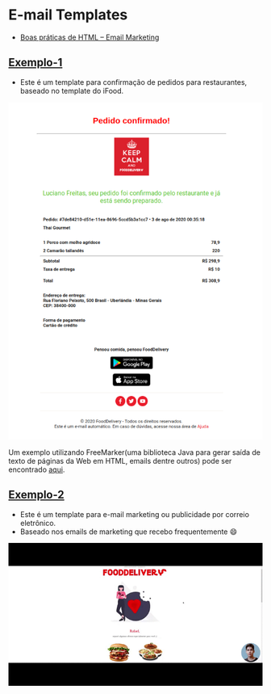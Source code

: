 # E-mail Templates

- [Boas práticas de HTML – Email Marketing](https://ajuda.locaweb.com.br/wiki/boas-praticas-de-html-para-email-marketing-ajuda-locaweb/)

## [Exemplo-1](ex-1/email-confirmation.html)

- Este é um template para confirmação de pedidos para restaurantes, baseado no template do iFood.
  
<p align="center">
  <img src="img/email-confirmation.png">
</p>

Um exemplo utilizando FreeMarker(uma biblioteca Java para gerar saída de texto de páginas da Web em HTML, emails dentre outros) pode ser encontrado [aqui](https://github.com/RafaelOFreitas/food-delivery/blob/master/src/main/resources/templates/order-confirmed.html).

## [Exemplo-2](ex-2/email-marketing.html)

- Este é um template para e-mail marketing ou publicidade por correio eletrônico.
- Baseado nos emails de marketing que recebo frequentemente :smile:

<p align="center">
  <img src="img/email-marketing.gif">
</p>
